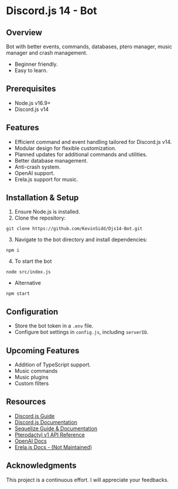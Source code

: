 # Discord.js 14 - Bot

## Overview
Bot with better events, commands, databases, ptero manager, music manager and crash management.
- Beginner friendly.
- Easy to learn.

## Prerequisites
- Node.js v16.9+
- Discord.js v14

## Features
- Efficient command and event handling tailored for Discord.js v14.
- Modular design for flexible customization.
- Planned updates for additional commands and utilities.
- Better database management.
- Anti-crash system.
- OpenAI support.
- Erela.js support for music.

## Installation & Setup
1. Ensure Node.js is installed.
2. Clone the repository:
```
git clone https://github.com/KevinSidd/Djs14-Bot.git
```
3. Navigate to the bot directory and install dependencies:
```
npm i
```
4. To start the bot
```
node src/index.js
```
- Alternative
```
npm start
```

## Configuration
- Store the bot token in a `.env` file.
- Configure bot settings in `config.js`, including `serverID`.

## Upcoming Features
- Addition of TypeScript support.
- Music commands
- Music plugins
- Custom filters

## Resources
- [Discord.js Guide](https://discordjs.guide/#before-you-begin)
- [Discord.js Documentation](https://discord.js.org/docs/packages/discord.js/main)
- [Sequelize Guide & Documentation](https://sequelize.org/docs/v6/getting-started/)
- [Pterodactyl v1 API Reference](https://dashflo.net/docs/api/pterodactyl/v1/)
- [OpenAI Docs](https://platform.openai.com/docs/introduction)
- [Erela.js Docs - (Not Maintained)](https://guides.menudocs.org/topics/erelajs/)

## Acknowledgments
This project is a continuous effort. I will appreciate your feedbacks.
